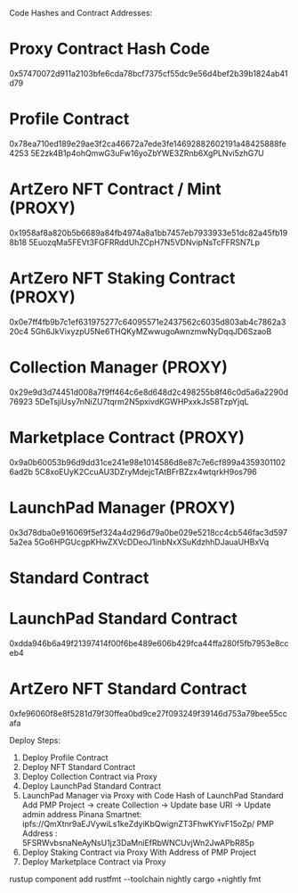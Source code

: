 Code Hashes and Contract Addresses:

# Proxy Contract Hash Code
0x57470072d911a2103bfe6cda78bcf7375cf55dc9e56d4bef2b39b1824ab41d79

# Profile Contract
0x78ea710ed189e29ae3f2ca46672a7ede3fe14692882602191a48425888fe4253
5E2zk4B1p4ohQmwG3uFw16yoZbYWE3ZRnb6XgPLNvi5zhG7U

# ArtZero NFT Contract / Mint (PROXY)
0x1958af8a820b5b6689a84fb4974a8a1bb7457eb7933933e51dc82a45fb198b18
5EuozqMa5FEVt3FGFRRddUhZCpH7N5VDNvipNsTcFFRSN7Lp

# ArtZero NFT Staking Contract (PROXY)
0x0e7ff4fb9b7c1ef631975277c64095571e2437562c6035d803ab4c7862a320c4
5Gh6JkVixyzpU5Ne6THQKyMZwwugoAwnzmwNyDqqJD6SzaoB

# Collection Manager (PROXY)
0x29e9d3d74451d008a7f9ff464c6e8d648d2c498255b8f46c0d5a6a2290d76923
5DeTsjiUsy7nNiZU7tqrm2N5pxivdKGWHPxxkJs58TzpYjqL

# Marketplace Contract (PROXY)
0x9a0b60053b96d9dd31ce241e98e1014586d8e87c7e6cf899a43593011026ad2b
5C8xoEUyK2CcuAU3DZryMdejcTAtBFrBZzx4wtqrkH9os796

# LaunchPad Manager (PROXY)
0x3d78dba0e916069f5ef324a4d296d79a0be029e5218cc4cb546fac3d5975a2ea
5Go6HPGUcgpKHwZXVcDDeoJ1inbNxXSuKdzhhDJauaUHBxVq

# Standard Contract
# LaunchPad Standard Contract
0xdda946b6a49f21397414f00f6be489e606b429fca44ffa280f5fb7953e8cceb4

# ArtZero NFT Standard Contract
0xfe96060f8e8f5281d79f30ffea0bd9ce27f093249f39146d753a79bee55ccafa

Deploy Steps:
1. Deploy Profile Contract
2. Deploy NFT Standard Contract
3. Deploy Collection Contract via Proxy
4. Deploy LaunchPad Standard Contract
5. LaunchPad Manager via Proxy with Code Hash of LaunchPad Standard
Add PMP Project -> create Collection -> Update base URI -> Update admin address
Pinana Smartnet: ipfs://QmXtnr9aEJVywiLs1keZdyiKbQwignZT3FhwKYivF15oZp/
PMP Address : 5FSRWvbsnaNeAyNsU1jz3DaMniEfRbWNCUvjWn2JwAPbR85p
6. Deploy Staking Contract via Proxy
With Address of PMP Project
7. Deploy Marketplace Contract via Proxy

rustup component add rustfmt --toolchain nightly
cargo +nightly fmt
